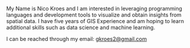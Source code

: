 My Name is Nico Kroes and I am interested in leveraging programming languages and development tools to 
visualize and obtain insights from spatial data. I have five years of GIS Experience and am hoping to learn additional skills such as data science and machine learning.

I can be reached through my email: gkroes2@gmail.com

